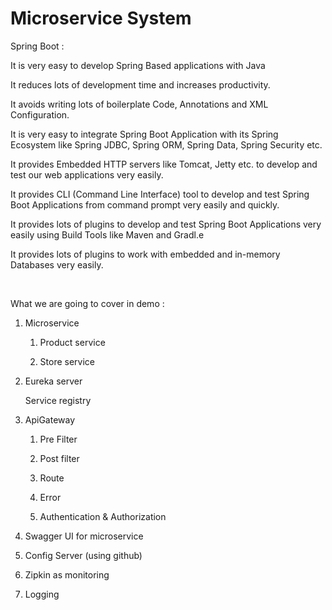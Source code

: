 # Microservice System

Spring Boot : 

It is very easy to develop Spring Based applications with Java ​

It reduces lots of development time and increases productivity.​

It avoids writing lots of boilerplate Code, Annotations and XML Configuration.​

It is very easy to integrate Spring Boot Application with its Spring Ecosystem like Spring JDBC, Spring ORM, Spring Data, Spring Security etc.​

It provides Embedded HTTP servers like Tomcat, Jetty etc. to develop and test our web applications very easily.​

It provides CLI (Command Line Interface) tool to develop and test Spring Boot Applications from command prompt very easily and quickly.​

It provides lots of plugins to develop and test Spring Boot Applications very easily using Build Tools like Maven and Gradl.e​

It provides lots of plugins to work with embedded and in-memory Databases very easily.​

​
 
 What we are going to cover in demo : ​

1. Microservice​

    1. Product service​

    2. Store service​

2. Eureka server​

      Service registry ​

3. ApiGateway​

    1. Pre Filter​

    2. Post filter​

    3. Route​

    4. Error​

    5. Authentication & Authorization​

4. Swagger UI  for microservice​

5. Config Server (using github)​

6. Zipkin as monitoring​

7. Logging
